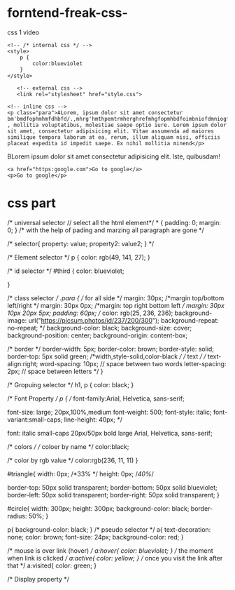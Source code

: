 # forntend-freak-css-
css 1 video
<html part/>
<!DOCTYPE html>
<html lang="en">
<head>
    <meta charset="UTF-8">
    <meta name="viewport" content="width=device-width, initial-scale=1.0">
    <title>CSS tutorial</title>

    <!-- /* internal css */ -->
    <style>
        p {
            color:blueviolet
        }
    </style>

       <!-- external css -->
       <link rel="stylesheet" href="style.css">

</head>
<body>

    <!-- inline css -->
    <p class="para">ALorem, ipsum dolor sit amet consectetur bm'bmdfophmhmfdhbfd/.,mhrg'hmthpemtrmherghrefmhgfopmhbdfoimbniofdmniogfgnnm , mollitia voluptatibus, molestiae saepe optio iure. Lorem ipsum dolor sit amet, consectetur adipisicing elit. Vitae assumenda ad maiores similique tempora laborum at ea, rerum, illum aliquam nisi, officiis placeat expedita id impedit saepe. Ex nihil mollitia minend</p>
   <p id="third">BLorem ipsum dolor sit amet consectetur adipisicing elit. Iste, quibusdam!</p>
   <!-- <p id="triangle"></p>
   <p id="circle"></p> -->

    <a href="https:google.com">Go to google</a>
    <p>Go to google</p>
</body>
</html>

<h1>css part</h1>
/* universal selector // select all the html element*/
* {
  padding: 0;
  margin: 0;
}
/* with the  help of pading and marzing all paragraph are gone */

/* selector{
    property:  value;
    property2:   value2;
} */

/* Element selector  */
p {
  color: rgb(49, 141, 27);
}

/* id selector */
#third {
  color: blueviolet;
  
}

/* class selector */
.para {
    /* for all side */
   margin: 30px; 
  /*margin  top/bottom    left/right */
  margin: 30px 0px; 
  /*margin: top right bottom  left */
   margin: 30px 10px 20px 5px; 
   padding: 60px; 
  /* color: rgb(25, 236, 236);
  background-image: url("https://picsum.photos/id/237/200/300");
  background-repeat: no-repeat; */
  background-color: black;
  background-size: cover;
  background-position: center;
  background-origin: content-box;

  /* border */
  border-width: 5px;
  border-color: brown;
  border-style: solid;
  border-top: 5px solid green;                           /*width,style-solid,color-black */
     /* text */
  /* text-align:right;
  word-spacing: 10px;  //  space between two words
  letter-spacing: 2px;    // space between letters
 */
}

/*  Gropuing selector */
h1,
p {
  color: black;
}

/* Font Property */
p {
  /* font-family:Arial, Helvetica, sans-serif;

   font-size: large;                                20px,100%,medium 
   font-weight: 500;
   font-style: italic;
   font-variant:small-caps;
   line-height: 40px;  */

  font: italic small-caps 20px/50px  bold large Arial, Helvetica, sans-serif;

  /* colors */
  /* coloer by name */
  color:black;
   
  /* color by rgb value */
  color:rgb(236, 11, 11)
}

#triangle{
  width: 0px;                                 /*33% */
  height: 0px;                         /*40%*/
  
  border-top: 50px solid transparent;
  border-bottom: 50px solid blueviolet;
  border-left: 50px solid transparent;
  border-right: 50px solid transparent;
}


#circle{
  width: 300px;
  height: 300px;
  background-color: black;
  border-radius: 50%;
}

p{
  background-color: black;
}
/* pseudo selector */
a{
  text-decoration: none;
  color: brown;
  font-size: 24px;
  background-color: red;
}

/* mouse is over link   (hover) */
  a:hover{
    color: blueviolet;
  }
  /* the moment when link is clicked */
  a:active{
     color: yellow;
  }
  /* once you visit the link after that */
   a:visited{
      color: green;
   }

   /* Display property */
